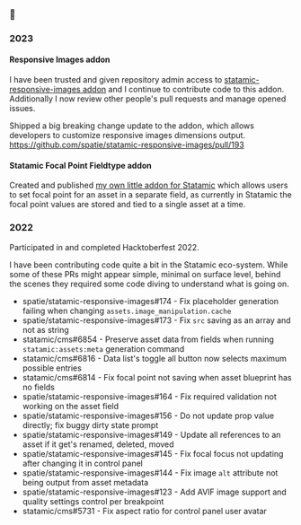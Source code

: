 ### 👋

### 2023

#### Responsive Images addon

I have been trusted and given repository admin access to [statamic-responsive-images addon](https://github.com/spatie/statamic-responsive-images) and I continue to contribute code to this addon. Additionally I now review other people's pull requests and manage opened issues.

Shipped a big breaking change update to the addon, which allows developers to customize responsive images dimensions output. https://github.com/spatie/statamic-responsive-images/pull/193

#### Statamic Focal Point Fieldtype addon

Created and published [my own little addon for Statamic](https://github.com/ncla/statamic-focal-point-fieldtype) which allows users to set focal point for an asset in a separate field, as currently in Statamic the focal point values are stored and tied to a single asset at a time.

### 2022

Participated in and completed Hacktoberfest 2022.

I have been contributing code quite a bit in the Statamic eco-system. While some of these PRs might appear simple, minimal on surface level, behind the scenes they required some code diving to understand what is going on.
- spatie/statamic-responsive-images#174 - Fix placeholder generation failing when changing `assets.image_manipulation.cache`
- spatie/statamic-responsive-images#173 - Fix `src` saving as an array and not as string
- statamic/cms#6854 - Preserve asset data from fields when running `statamic:assets:meta` generation command
- statamic/cms#6816 - Data list's toggle all button now selects maximum possible entries
- statamic/cms#6814 - Fix focal point not saving when asset blueprint has no fields
- spatie/statamic-responsive-images#164 - Fix required validation not working on the asset field
- spatie/statamic-responsive-images#156 - Do not update prop value directly; fix buggy dirty state prompt
- spatie/statamic-responsive-images#149 - Update all references to an asset if it get's renamed, deleted, moved
- spatie/statamic-responsive-images#145 - Fix focal focus not updating after changing it in control panel
- spatie/statamic-responsive-images#144 - Fix image `alt` attribute not being output from asset metadata
- spatie/statamic-responsive-images#123 - Add AVIF image support and quality settings control per breakpoint
- statamic/cms#5731 - Fix aspect ratio for control panel user avatar
